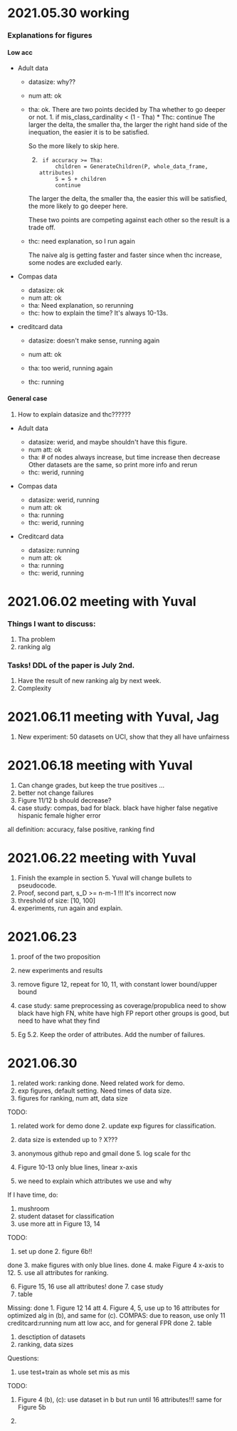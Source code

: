 # 2021.05.30 working
### Explanations for figures
#### Low acc

- Adult data
    - datasize: why??
    - num att: ok
    - tha: ok.
      There are two points decided by Tha whether to go deeper or not.
        1.
                if mis_class_cardinality < (1 - Tha) * Thc:
                    continue
        The larger the delta, the smaller tha, the larger the right hand side of the inequation, the easier it is to be satisfied.
      
        So the more likely to skip here.
      
        2. 
                if accuracy >= Tha:
                    children = GenerateChildren(P, whole_data_frame, attributes)
                    S = S + children
                    continue
        The larger the delta, the smaller tha, the easier this will be satisfied, the more likely to go deeper here.
      
        These two points are competing against each other so the result is a trade off.
      
    - thc:  need explanation, so I run again
        
        The naive alg is getting faster and faster since when thc increase, some nodes are excluded early.
      
- Compas data
    - datasize: ok
    - num att: ok
    - tha: Need explanation, so rerunning
    - thc: how to explain the time? It's always 10-13s.
    
      
- creditcard data
    - datasize: doesn't make sense, running again
    - num att: ok
    - tha: too werid, running again
      
    - thc: running
    

#### General case

1. How to explain datasize and thc??????

- Adult data
    - datasize: werid, and maybe shouldn't have this figure.
    - num att: ok
    - tha: # of nodes always increase, but time increase then decrease
      Other datasets are the same, so print more info and rerun
    - thc: werid, running
    

- Compas data
    - datasize: werid, running
    - num att: ok
    - tha: running
    - thc: werid, running
    

- Creditcard data
    - datasize: running
    - num att: ok
    - tha: running
    - thc: werid, running
    


# 2021.06.02 meeting with Yuval

### Things I want to discuss:
1. Tha problem
2. ranking alg


### Tasks! DDL of the paper is July 2nd.
1. Have the result of new ranking alg by next week.
2. Complexity


# 2021.06.11 meeting with Yuval, Jag
1. New experiment: 50 datasets on UCI, show that they all have unfairness


# 2021.06.18 meeting with Yuval
1. Can change grades, but keep the true positives ...
2. better not change failures
3. Figure 11/12 b should decrease?
4. case study: compas, bad for black. 
black have higher false negative
hispanic female higher error
   
all definition: accuracy, false positive, ranking
find 


# 2021.06.22 meeting with Yuval
1. Finish the example in section 5. Yuval will change bullets to pseudocode.
2. Proof, second part, s_D >= n-m-1 !!! It's incorrect now
3. threshold of size: [10, 100]
4. experiments, run again and explain.

# 2021.06.23
1. proof of the two proposition
2. new experiments and results

1. remove figure 12, repeat for 10, 11, with constant lower bound/upper bound
2. case study: same preprocessing as coverage/propublica
need to show black have high FN, white have high FP
report other groups is good, but need to have what they find
3. Eg 5.2. Keep the order of attributes. Add the number of failures.



# 2021.06.30
1. related work: ranking done. Need related work for demo.
2. exp figures, default setting. Need times of data size.
3. figures for ranking, num att, data size


TODO:
1. related work for demo
done 2. update exp figures for classification.
3. data size is extended up to ? X???
4. anonymous github repo and gmail
done 5. log scale for thc

6. Figure 10-13 only blue lines, linear x-axis
7. we need to explain which attributes we use and why

If I have time, do:
1. mushroom
2. student dataset for classification
3. use more att in Figure 13, 14

TODO:
1. set up
done 2. figure 6b!!
   
done 3. make figures with only blue lines. 
done 4. make Figure 4 x-axis to 12.
5. use all attributes for ranking. 

6. Figure 15, 16 use all attributes! 
done 7. case study
8. table


Missing:
done 1. Figure 12 14 att
4. Figure 4, 5, use up to 16 attributes for optimized alg in (b), and same for (c).
   COMPAS: due to reason, use only 11
   creditcard:running num att low acc, and for general FPR
done 2. table
1. desctiption of datasets
3. ranking, data sizes


Questions:
1. use test+train as whole set
mis as mis


    
TODO:
1. Figure 4 (b), (c): use dataset in b but run until 16 attributes!!!
same for Figure 5b

2. 